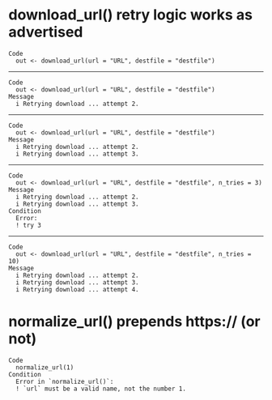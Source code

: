 # download_url() retry logic works as advertised

    Code
      out <- download_url(url = "URL", destfile = "destfile")

---

    Code
      out <- download_url(url = "URL", destfile = "destfile")
    Message
      i Retrying download ... attempt 2.

---

    Code
      out <- download_url(url = "URL", destfile = "destfile")
    Message
      i Retrying download ... attempt 2.
      i Retrying download ... attempt 3.

---

    Code
      out <- download_url(url = "URL", destfile = "destfile", n_tries = 3)
    Message
      i Retrying download ... attempt 2.
      i Retrying download ... attempt 3.
    Condition
      Error:
      ! try 3

---

    Code
      out <- download_url(url = "URL", destfile = "destfile", n_tries = 10)
    Message
      i Retrying download ... attempt 2.
      i Retrying download ... attempt 3.
      i Retrying download ... attempt 4.

# normalize_url() prepends https:// (or not)

    Code
      normalize_url(1)
    Condition
      Error in `normalize_url()`:
      ! `url` must be a valid name, not the number 1.

